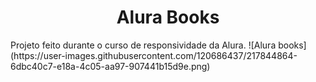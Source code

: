 <h1 align="center"> Alura Books </h1>
Projeto feito durante o curso de responsividade da Alura.
![Alura books](https://user-images.githubusercontent.com/120686437/217844864-6dbc40c7-e18a-4c05-aa97-907441b15d9e.png)
